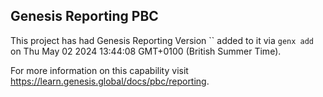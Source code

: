 ## Genesis Reporting PBC

This project has had Genesis Reporting Version `` added to it via `genx add` on Thu May 02 2024 13:44:08 GMT+0100 (British Summer Time).

For more information on this capability visit https://learn.genesis.global/docs/pbc/reporting.
